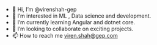 - 👋 Hi, I’m @virenshah-gep
- 👀 I’m interested in ML , Data science and development.
- 🌱 I’m currently learning Angular and dotnet core.
- 💞️ I’m looking to collaborate on exciting projects.
- 📫 How to reach me viren.shah@gep.com
<!---
virenshah02/virenshah02 is a ✨ special ✨ repository because its `README.md` (this file) appears on your GitHub profile.
You can click the Preview link to take a look at your changes.
--->
